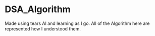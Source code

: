 # DSA_Algorithm
Made using tears AI and learning as I go. All of the Algorithm here are represented how I understood them. 
